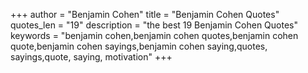 +++
author = "Benjamin Cohen"
title = "Benjamin Cohen Quotes"
quotes_len = "19"
description = "the best 19 Benjamin Cohen Quotes"
keywords = "benjamin cohen,benjamin cohen quotes,benjamin cohen quote,benjamin cohen sayings,benjamin cohen saying,quotes, sayings,quote, saying, motivation"
+++
